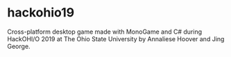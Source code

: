 # hackohio19
Cross-platform desktop game made with MonoGame and C# during HackOHI/O 2019 at The Ohio State University by Annaliese Hoover and Jing George.
